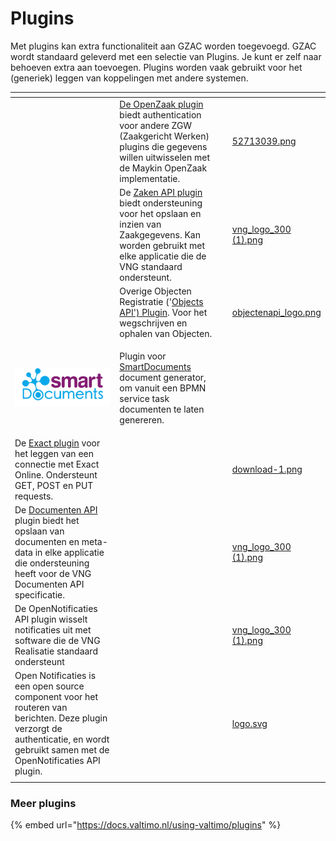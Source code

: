# Plugins

Met plugins kan extra functionaliteit aan GZAC worden toegevoegd. GZAC wordt standaard geleverd met een selectie van Plugins. Je kunt er zelf naar behoeven extra aan toevoegen. Plugins worden vaak gebruikt voor het (generiek) leggen van koppelingen met andere systemen.&#x20;

<table data-view="cards"><thead><tr><th></th><th></th><th></th><th data-hidden data-card-cover data-type="files"></th></tr></thead><tbody><tr><td></td><td><a href="https://docs.valtimo.nl/using-valtimo/plugins/configure-openzaak-plugin">De OpenZaak plugin</a> biedt authentication voor andere ZGW (Zaakgericht Werken) plugins die gegevens willen uitwisselen met de Maykin OpenZaak implementatie. </td><td></td><td><a href="../.gitbook/assets/52713039.png">52713039.png</a></td></tr><tr><td></td><td>De <a href="https://docs.valtimo.nl/using-valtimo/plugins/configure-zaken-api-plugin">Zaken API plugin</a> biedt ondersteuning voor het opslaan en inzien van Zaakgegevens. Kan worden gebruikt met elke applicatie die de VNG standaard ondersteunt. </td><td></td><td><a href="../.gitbook/assets/vng_logo_300 (1).png">vng_logo_300 (1).png</a></td></tr><tr><td></td><td>Overige Objecten Registratie ('<a href="https://docs.valtimo.nl/using-valtimo/plugins/configure-objecten-api-plugin">Objects API') Plugin</a>. Voor het wegschrijven en ophalen van Objecten. </td><td></td><td><a href="../.gitbook/assets/objectenapi_logo.png">objectenapi_logo.png</a></td></tr><tr><td><img src="../.gitbook/assets/download.png" alt=""></td><td><p></p><p></p><p>Plugin voor <a href="https://docs.valtimo.nl/using-valtimo/plugins/configure-smartdocuments-plugin">SmartDocuments</a> document generator, om vanuit een BPMN service task documenten te laten genereren.</p></td><td></td><td></td></tr><tr><td>De <a href="https://docs.valtimo.nl/using-valtimo/plugins/configure-exact-plugin">Exact plugin</a> voor het leggen van een connectie met Exact Online. Ondersteunt GET, POST en PUT requests. </td><td></td><td></td><td><a href="../.gitbook/assets/download-1.png">download-1.png</a></td></tr><tr><td>De <a href="https://docs.valtimo.nl/using-valtimo/plugins/configure-documenten-api-plugin">Documenten API</a> plugin biedt het opslaan van documenten en meta-data in elke applicatie die ondersteuning heeft voor de VNG Documenten API specificatie. </td><td></td><td></td><td><a href="../.gitbook/assets/vng_logo_300 (1).png">vng_logo_300 (1).png</a></td></tr><tr><td>De OpenNotificaties API plugin wisselt notificaties uit met software die de VNG Realisatie standaard ondersteunt</td><td></td><td></td><td><a href="../.gitbook/assets/vng_logo_300 (1).png">vng_logo_300 (1).png</a></td></tr><tr><td>Open Notificaties is een  open source component voor het routeren van berichten. Deze plugin verzorgt de authenticatie, en wordt gebruikt samen met de OpenNotificaties API plugin. </td><td></td><td></td><td><a href="../.gitbook/assets/logo.svg">logo.svg</a></td></tr><tr><td></td><td></td><td></td><td></td></tr></tbody></table>

### Meer plugins

{% embed url="https://docs.valtimo.nl/using-valtimo/plugins" %}
